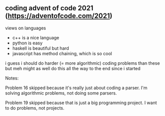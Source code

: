 ## coding advent of code 2021 (https://adventofcode.com/2021)
views on languages
- c++ is a nice language
- python is easy
- haskell is beautiful but hard
- javascript has method chaining, which is so cool

i guess i should do harder (= more algorithmic) coding problems than these but meh might as well do this all the way to the end since i started

Notes:

Problem 16 skipped because it's really just about coding a parser. I'm solving algorithmic problems, not doing some parsers.

Problem 19 skipped because that is just a big programming project. I want to do problems, not projects.
